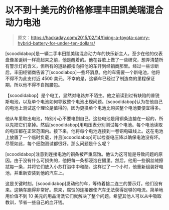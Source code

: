 # 以不到十美元的价格修理丰田凯美瑞混合动力电池

> 原文：<https://hackaday.com/2015/02/14/fixing-a-toyota-camry-hybrid-battery-for-under-ten-dollars/>

[scoodidabop]是一辆二手丰田凯美瑞混合动力车的快乐新主人。至少在他的仪表盘像圣诞树一样亮起来之前，他是醒着的。他在谷歌上做了一些研究，想弄清楚所有警示灯的含义，但所有的道路都指向把他的车开到经销商那里。经过一些诊断后，丰田经销商告诉了[scoodiabop]一些坏消息。他的车需要一个新电池，他将不得不为此支付近 4500 美元。不幸的是，这辆车已经过了制造商的里程保证期，所以他不得不自掏腰包。

【scoodidabop】是个电工，显然对电路并不陌生。他之前读到过有缺陷的普锐斯电池，以及单个电池如何导致整个电池出现问题。[scoodidabop]认为在他自己的电池上测试这个理论是值得的，因为更换单个电池比购买整个电池要便宜得多。

他从车里取出电池，特别小心不要电到自己。这些电池是用铜条连接在一起的，所以先把它们拿掉。然后[scoodidabop]用电压表分别测试每个电池。每个电池读取的电压都在正常范围内。接下来，他将每个电池连接到一卷铜电磁线上。这在电池上放置了一个临时负载，并且[scoodidabop]可以检查电压降以确保电池没有坏。尽管如此，每个细胞测试都很好。那么问题是什么呢？

[scoodidabop]注意到连接电池的铜条被严重腐蚀。他认为这可能是导致问题的原因。由于没有什么可损失的，他把每一条都浸泡在醋里。然后，他用一些钢丝绒擦拭每一条，并将它们放入小苏打浴中中和醋。这样过了一个小时，他重新组装好电池，并重新安装到他的汽车上。

这是关键时刻。[scoodidabop]发动他的车，等待着接二连三的警示灯。他们没有来。这辆车跑得非常好。原来，腐蚀的连接器使汽车无法获得足够的电流。简单地用价值不到 10 美元的用品清洗它们就解决了整个问题。希望其他人可以从中吸取教训，节省一些自己的血汗钱。